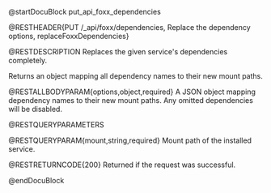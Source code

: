 @startDocuBlock put_api_foxx_dependencies

@RESTHEADER{PUT /_api/foxx/dependencies, Replace the dependency options, replaceFoxxDependencies}

@RESTDESCRIPTION
Replaces the given service's dependencies completely.

Returns an object mapping all dependency names to their new mount paths.

@RESTALLBODYPARAM{options,object,required}
A JSON object mapping dependency names to their new mount paths.
Any omitted dependencies will be disabled.

@RESTQUERYPARAMETERS

@RESTQUERYPARAM{mount,string,required}
Mount path of the installed service.

@RESTRETURNCODE{200}
Returned if the request was successful.

@endDocuBlock
